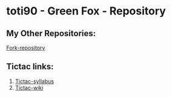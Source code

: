 # toti90 - Green Fox - Repository

## My Other Repositories:
[Fork-repository](https://github.com/toti90/git-lesson-repository)

## Tictac links:
1. [Tictac-syllabus](https://github.com/green-fox-academy/tictac-syllabus)
2. [Tictac-wiki](https://github.com/green-fox-academy/tictac-syllabus/wiki)
